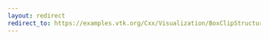 ```yaml
---
layout: redirect
redirect_to: https://examples.vtk.org/Cxx/Visualization/BoxClipStructuredPoints/
---
```

